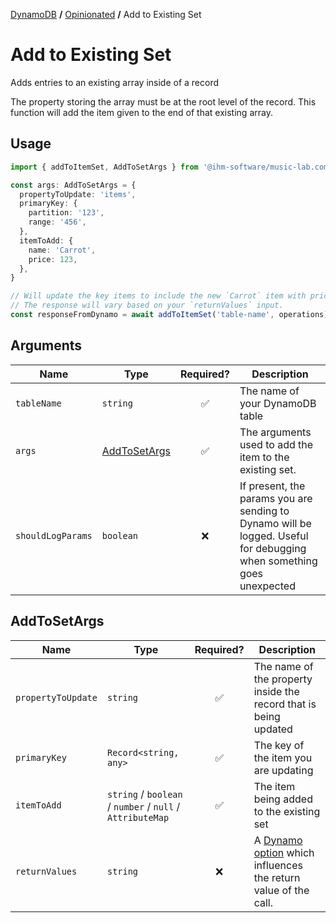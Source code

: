 [DynamoDB](../README.md#wrappers) **/** [Opinionated](./README.md) **/** Add to Existing Set

# Add to Existing Set

Adds entries to an existing array inside of a record

The property storing the array must be at the root level of the record. This function will add the item given to the end of that existing array.

## Usage

```ts
import { addToItemSet, AddToSetArgs } from '@ihm-software/music-lab.common-aws-actions'

const args: AddToSetArgs = {
  propertyToUpdate: 'items',
  primaryKey: {
    partition: '123',
    range: '456',
  },
  itemToAdd: {
    name: 'Carrot',
    price: 123,
  },
}

// Will update the key items to include the new `Carrot` item with price `123`
// The response will vary based on your `returnValues` input.
const responseFromDynamo = await addToItemSet('table-name', operations)
```

## Arguments

| Name              | Type                          |     Required?      | Description                                                                                                          |
| ----------------- | ----------------------------- | :----------------: | -------------------------------------------------------------------------------------------------------------------- |
| `tableName`       | `string`                      | :white_check_mark: | The name of your DynamoDB table                                                                                      |
| `args`            | [AddToSetArgs](#addtosetargs) | :white_check_mark: | The arguments used to add the item to the existing set.                                                              |
| `shouldLogParams` | `boolean`                     |        :x:         | If present, the params you are sending to Dynamo will be logged. Useful for debugging when something goes unexpected |

## AddToSetArgs

| Name               | Type                                              |     Required?      | Description                                                                                                                                                                              |
| ------------------ | ------------------------------------------------- | :----------------: | ---------------------------------------------------------------------------------------------------------------------------------------------------------------------------------------- |
| `propertyToUpdate` | `string`                                          | :white_check_mark: | The name of the property inside the record that is being updated                                                                                                                         |
| `primaryKey`       | `Record<string, any>`                             | :white_check_mark: | The key of the item you are updating                                                                                                                                                     |
| `itemToAdd`        | `string` / `boolean` / `number` / `null` / `AttributeMap` | :white_check_mark: | The item being added to the existing set                                                                                                                                                 |
| `returnValues`     | `string`                                          |        :x:         | A [Dynamo option](https://docs.aws.amazon.com/amazondynamodb/latest/APIReference/API_UpdateItem.html#DDB-UpdateItem-request-ReturnValues) which influences the return value of the call. |

